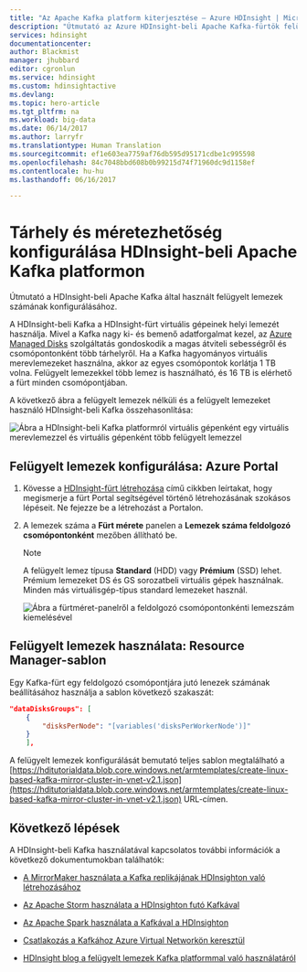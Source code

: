 ```yaml
---
title: "Az Apache Kafka platform kiterjesztése – Azure HDInsight | Microsoft Docs"
description: "Útmutató az Azure HDInsight-beli Apache Kafka-fürtök felügyelt lemezeinek a méretezhetőséget javító konfigurálásához."
services: hdinsight
documentationcenter: 
author: Blackmist
manager: jhubbard
editor: cgronlun
ms.service: hdinsight
ms.custom: hdinsightactive
ms.devlang: 
ms.topic: hero-article
ms.tgt_pltfrm: na
ms.workload: big-data
ms.date: 06/14/2017
ms.author: larryfr
ms.translationtype: Human Translation
ms.sourcegitcommit: ef1e603ea7759af76db595d95171cdbe1c995598
ms.openlocfilehash: 84c7048bbd608b0b99215d74f71960dc9d1158ef
ms.contentlocale: hu-hu
ms.lasthandoff: 06/16/2017

---
```


<a id="configure-storage-and-scalability-for-apache-kafka-on-hdinsight" class="xliff"></a>

# Tárhely és méretezhetőség konfigurálása HDInsight-beli Apache Kafka platformon

Útmutató a HDInsight-beli Apache Kafka által használt felügyelt lemezek számának konfigurálásához.

A HDInsight-beli Kafka a HDInsight-fürt virtuális gépeinek helyi lemezét használja. Mivel a Kafka nagy ki- és bemenő adatforgalmat kezel, az [Azure Managed Disks](../storage/storage-managed-disks-overview.md) szolgáltatás gondoskodik a magas átviteli sebességről és csomópontonként több tárhelyről. Ha a Kafka hagyományos virtuális merevlemezeket használna, akkor az egyes csomópontok korlátja 1 TB volna. Felügyelt lemezekkel több lemez is használható, és 16 TB is elérhető a fürt minden csomópontjában.

A következő ábra a felügyelt lemezek nélküli és a felügyelt lemezeket használó HDInsight-beli Kafka összehasonlítása:

![Ábra a HDInsight-beli Kafka platformról virtuális gépenként egy virtuális merevlemezzel és virtuális gépenként több felügyelt lemezzel](./media/hdinsight-apache-kafka-scalability/kafka-with-managed-disks-architecture.png)

<a id="configure-managed-disks-azure-portal" class="xliff"></a>

## Felügyelt lemezek konfigurálása: Azure Portal

1. Kövesse a [HDInsight-fürt létrehozása](hdinsight-hadoop-create-linux-clusters-portal.md) című cikkben leírtakat, hogy megismerje a fürt Portal segítségével történő létrehozásának szokásos lépéseit. Ne fejezze be a létrehozást a Portalon.

2. A lemezek száma a __Fürt mérete__ panelen a __Lemezek száma feldolgozó csomópontonként__ mezőben állítható be.

    > [!NOTE]
    > A felügyelt lemez típusa __Standard__ (HDD) vagy __Prémium__ (SSD) lehet. Prémium lemezeket DS és GS sorozatbeli virtuális gépek használnak. Minden más virtuálisgép-típus standard lemezeket használ.

    ![Ábra a fürtméret-panelről a feldolgozó csomópontonkénti lemezszám kiemelésével](./media/hdinsight-apache-kafka-scalability/set-managed-disks-portal.png)

<a id="configure-managed-disks-resource-manager-template" class="xliff"></a>

## Felügyelt lemezek használata: Resource Manager-sablon

Egy Kafka-fürt egy feldolgozó csomópontjára jutó lenezek számának beállításához használja a sablon következő szakaszát:

```json
"dataDisksGroups": [
    {
        "disksPerNode": "[variables('disksPerWorkerNode')]"
    }
    ],
```

A felügyelt lemezek konfigurálását bemutató teljes sablon megtalálható a [https://hditutorialdata.blob.core.windows.net/armtemplates/create-linux-based-kafka-mirror-cluster-in-vnet-v2.1.json](https://hditutorialdata.blob.core.windows.net/armtemplates/create-linux-based-kafka-mirror-cluster-in-vnet-v2.1.json) URL-címen.

<a id="next-steps" class="xliff"></a>

## Következő lépések

A HDInsight-beli Kafka használatával kapcsolatos további információk a következő dokumentumokban találhatók:

* [A MirrorMaker használata a Kafka replikájának HDInsighton való létrehozásához](hdinsight-apache-kafka-mirroring.md)
* [Az Apache Storm használata a HDInsighton futó Kafkával](hdinsight-apache-storm-with-kafka.md)
* [Az Apache Spark használata a Kafkával a HDInsighton](hdinsight-apache-spark-with-kafka.md)
* [Csatlakozás a Kafkához Azure Virtual Networkön keresztül](hdinsight-apache-kafka-connect-vpn-gateway.md)

* [HDInsight blog a felügyelt lemezek Kafka platformmal való használatáról](https://azure.microsoft.com/blog/announcing-hdinsight-kafka-public-preview-with-azure-managed-disks)
